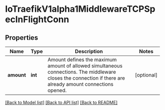 # IoTraefikV1alpha1MiddlewareTCPSpecInFlightConn

## Properties
Name | Type | Description | Notes
------------ | ------------- | ------------- | -------------
**amount** | **int** | Amount defines the maximum amount of allowed simultaneous connections. The middleware closes the connection if there are already amount connections opened. | [optional] 

[[Back to Model list]](../README.md#documentation-for-models) [[Back to API list]](../README.md#documentation-for-api-endpoints) [[Back to README]](../README.md)


